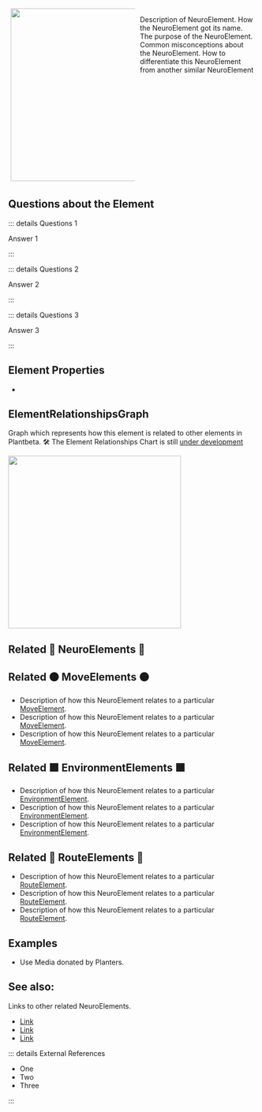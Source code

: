<div style="display: flex; width: %100; margin-top: 50px;">
    <div style="margin: 5px; width: 50%">
        <img height="350" width="350" src="/NeuroImage.png"/>
    </div>
    <div style="margin: 5px; width: 50%">
        <p >Description of NeuroElement. How the <neuro>NeuroElement </neuro>got its name. The purpose of the NeuroElement. Common misconceptions about the NeuroElement. How to differentiate this <neuro>NeuroElement </neuro>from another similar NeuroElement</p>
    </div>
</div>

## Questions about the Element

::: details Questions 1

Answer 1

:::

::: details Questions 2

Answer 2

:::

::: details Questions 3

Answer 3

:::
## Element Properties

- 

## ElementRelationshipsGraph

Graph which represents how this element is related to other elements in Plantbeta.
🛠 The Element Relationships Chart is still [under development](/development/ElementRelationshipDiagram)

<img height="350" width="350" src="/DirectedGraph_UndirectedGraph.png"/>

## Related 💜 <neuro>NeuroElements</neuro> 💜

## Related 🟠<move> MoveElements </move>🟠
- Description of how this <neuro>NeuroElement </neuro>relates to a particular [<move>MoveElement</move>](/reference/Move/MoveOverview).
- Description of how this <neuro>NeuroElement </neuro>relates to a particular [<move>MoveElement</move>](/reference/Move/MoveOverview).
- Description of how this <neuro>NeuroElement </neuro>relates to a particular [<move>MoveElement</move>](/reference/Move/MoveOverview).

## Related 🟩<envi> EnvironmentElements </envi>🟩
- Description of how this <neuro>NeuroElement </neuro>relates to a particular [EnvironmentElement](/reference/Environment/EnvironmentOverview).
- Description of how this <neuro>NeuroElement </neuro>relates to a particular [EnvironmentElement](/reference/Environment/EnvironmentOverview).
- Description of how this <neuro>NeuroElement </neuro>relates to a particular [EnvironmentElement](/reference/Environment/EnvironmentOverview).
## Related 🔺 <route>RouteElements</route> 🔺
- Description of how this <neuro>NeuroElement </neuro>relates to a particular [<route>RouteElement</route>](/reference/Route/RouteOverview).
- Description of how this <neuro>NeuroElement </neuro>relates to a particular [<route>RouteElement</route>](/reference/Route/RouteOverview).
- Description of how this <neuro>NeuroElement </neuro>relates to a particular [<route>RouteElement</route>](/reference/Route/RouteOverview).

## Examples

- Use Media donated by Planters. 

## See also:

Links to other related NeuroElements. 

- [Link]()
- [Link]()
- [Link]()

::: details External References

- One
- Two
- Three

:::

